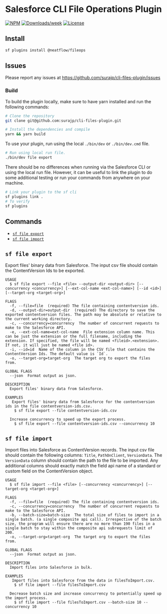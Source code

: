 # Salesforce CLI File Operations Plugin

[![NPM](https://img.shields.io/npm/v/file-export.svg?label=file-export)](https://www.npmjs.com/package/file-export) [![Downloads/week](https://img.shields.io/npm/dw/file-export.svg)](https://npmjs.org/package/file-export) [![License](https://img.shields.io/badge/License-BSD%203--Clause-brightgreen.svg)](https://raw.githubusercontent.com/salesforcecli/file-export/main/LICENSE.txt)

## Install

```bash
sf plugins install @neatflow/fileops
```

## Issues

Please report any issues at https://github.com/surajp/cli-files-plugin/issues

### Build

To build the plugin locally, make sure to have yarn installed and run the following commands:

```bash
# Clone the repository
git clone git@github.com:surajp/cli-files-plugin.git

# Install the dependencies and compile
yarn && yarn build
```

To use your plugin, run using the local `./bin/dev` or `./bin/dev.cmd` file.

```bash
# Run using local run file.
./bin/dev file export
```

There should be no differences when running via the Salesforce CLI or using the local run file. However, it can be useful to link the plugin to do some additional testing or run your commands from anywhere on your machine.

```bash
# Link your plugin to the sf cli
sf plugins link .
# To verify
sf plugins
```

## Commands

<!-- commands -->

- [`sf file export`](#sf-file-export)
- [`sf file import`](#sf-file-import)

## `sf file export`

Export files' binary data from Salesforce. The input csv file should contain the ContentVersion Ids to be exported.

```
USAGE
  $ sf file export --file <file> --output-dir <output-dir> [--concurrency <concurrency>] [--ext-col-name <ext-col-name>] [--id <id>] [--target-org <target-org>]

FLAGS
  -f, --file=file  (required) The file containing contentversion ids.
  -d, --output-dir=output-dir  (required) The directory to save the exported contentversion files. The path may be absolute or relative to the current working directory.
  -c, --concurrency=concurrency  The number of concurrent requests to make to the Salesforce API.
  -e, --ext-col-name=ext-col-name  File extension column name. This can be just the extension or the full filename, including the extension. If specified, the file will be named <fileid>.<extension>. If not, it will just be named <file id>.
  -i, --id=id  Name of the column in the CSV file that contains the ContentVersion Ids. The default value is `Id`.
  -o, --target-org=target-org  The target org to export the files from.

GLOBAL FLAGS
  --json  Format output as json.

DESCRIPTION
  Export files' binary data from Salesforce.

EXAMPLES
   Export files' binary data from Salesforce for the contentversion ids in the file contentversion-ids.csv.
    $ sf file export --file contentversion-ids.csv

  Increase concurrency to speed up the export process.
    $ sf file export --file contentversion-ids.csv --concurrency 10
```

## `sf file import`

Import files into Salesforce as ContentVersion records. The input csv file should contain the following columns: `Title`, `PathOnClient`, `VersionData`. The `VersionData` column should contain the path to the file to be imported. Any additional columns should exactly match the field api name of a standard or custom field on the ContentVersion object.

```
USAGE
  $ sf file import --file <file> [--concurrency <concurrency>] [--target-org <target-org>]

FLAGS
  -f, --file=file  (required) The file containing contentversion ids.
  -c, --concurrency=concurrency  The number of concurrent requests to make to the Salesforce API.
  -b, --batch-size=batch-size  The total size of files to import in a single batch. (a single composite api call). Irrespective of the batch size, the program will ensure there are no more than 190 files in a single batch to stay within the composite api subrequests limit of 200.
  -o, --target-org=target-org  The target org to export the files from.

GLOBAL FLAGS
  --json  Format output as json.

DESCRIPTION
  Import files into Salesforce in bulk.

EXAMPLES
   Import files into Salesforce from the data in filesToImport.csv.
    $ sf file import --file filesToImport.csv

  Decrease batch size and increase concurrency to potentially speed up the import process.
    $ sf file import --file filesToImport.csv --batch-size 10 --concurrency 10
```

<!-- commandsstop -->
